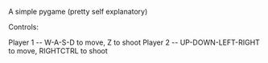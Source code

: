A simple pygame (pretty self explanatory)

Controls:

Player 1 -- W-A-S-D to move, Z to shoot
Player 2 -- UP-DOWN-LEFT-RIGHT to move, RIGHTCTRL to shoot

